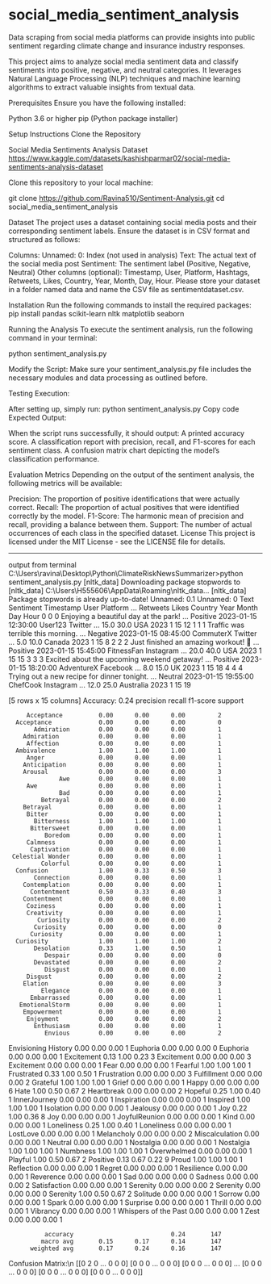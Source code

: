 # social_media_sentiment_analysis
Data scraping from social media platforms can provide insights into public sentiment regarding climate change and insurance industry responses.

This project aims to analyze social media sentiment data and classify sentiments into positive, negative, and neutral categories. 
It leverages Natural Language Processing (NLP) techniques and machine learning algorithms to extract valuable insights from textual data.

Prerequisites
Ensure you have the following installed:

Python 3.6 or higher
pip (Python package installer)

Setup Instructions
Clone the Repository

Social Media Sentiments Analysis Dataset
https://www.kaggle.com/datasets/kashishparmar02/social-media-sentiments-analysis-dataset

Clone this repository to your local machine:

git clone https://github.com/Ravina510/Sentiment-Analysis.git
cd social_media_sentiment_analysis

Dataset
The project uses a dataset containing social media posts and their corresponding sentiment labels. Ensure the dataset is in CSV format and structured as follows:

Columns:
Unnamed: 0: Index (not used in analysis)
Text: The actual text of the social media post
Sentiment: The sentiment label (Positive, Negative, Neutral)
Other columns (optional): Timestamp, User, Platform, Hashtags, Retweets, Likes, Country, Year, Month, Day, Hour.
Please store your dataset in a folder named data and name the CSV file as sentimentdataset.csv.

Installation
Run the following commands to install the required packages:
pip install pandas scikit-learn nltk matplotlib seaborn

Running the Analysis
To execute the sentiment analysis, run the following command in your terminal:

python sentiment_analysis.py

Modify the Script:
Make sure your sentiment_analysis.py file includes the necessary modules and data processing as outlined before.

Testing Execution:

After setting up, simply run:
python sentiment_analysis.py
Copy code 
Expected Output:

When the script runs successfully, it should output:
A printed accuracy score.
A classification report with precision, recall, and F1-scores for each sentiment class.
A confusion matrix chart depicting the model’s classification performance.

Evaluation Metrics
Depending on the output of the sentiment analysis, the following metrics will be available:

Precision: The proportion of positive identifications that were actually correct.
Recall: The proportion of actual positives that were identified correctly by the model.
F1-Score: The harmonic mean of precision and recall, providing a balance between them.
Support: The number of actual occurrences of each class in the specified dataset.
License
This project is licensed under the MIT License - see the LICENSE file for details.

------------------------------------------------------------

output from terminal
C:\Users\ravina\Desktop\Python\ClimateRiskNewsSummarizer>python sentiment_analysis.py
[nltk_data] Downloading package stopwords to
[nltk_data]     C:\Users\H555606\AppData\Roaming\nltk_data...
[nltk_data]   Package stopwords is already up-to-date!
   Unnamed: 0.1  Unnamed: 0                                               Text    Sentiment            Timestamp            User     Platform  ... Retweets  Likes       Country  Year  Month  Day  Hour 
0             0           0   Enjoying a beautiful day at the park!        ...   Positive    2023-01-15 12:30:00   User123          Twitter    ...     15.0   30.0     USA        2023      1   15    12 
1             1           1   Traffic was terrible this morning.           ...   Negative    2023-01-15 08:45:00   CommuterX        Twitter    ...      5.0   10.0     Canada     2023      1   15     8 
2             2           2   Just finished an amazing workout! 💪          ...   Positive    2023-01-15 15:45:00   FitnessFan      Instagram   ...     20.0   40.0   USA          2023      1   15    15
3             3           3   Excited about the upcoming weekend getaway!  ...   Positive    2023-01-15 18:20:00   AdventureX       Facebook   ...      8.0   15.0     UK         2023      1   15    18 
4             4           4   Trying out a new recipe for dinner tonight.  ...   Neutral     2023-01-15 19:55:00   ChefCook        Instagram   ...     12.0   25.0    Australia   2023      1   15    19 

[5 rows x 15 columns]
Accuracy: 0.24
                        precision    recall  f1-score   support

         Acceptance          0.00      0.00      0.00         2
      Acceptance             0.00      0.00      0.00         0
           Admiration        0.00      0.00      0.00         1
        Admiration           0.00      0.00      0.00         1
         Affection           0.00      0.00      0.00         1
      Ambivalence            1.00      1.00      1.00         1
         Anger               0.00      0.00      0.00         1
        Anticipation         0.00      0.00      0.00         1
        Arousal              0.00      0.00      0.00         3
                  Awe        0.00      0.00      0.00         1
         Awe                 0.00      0.00      0.00         1
                  Bad        0.00      0.00      0.00         1
             Betrayal        0.00      0.00      0.00         2
        Betrayal             0.00      0.00      0.00         1
         Bitter              0.00      0.00      0.00         1
           Bitterness        1.00      1.00      1.00         1
          Bittersweet        0.00      0.00      0.00         1
              Boredom        0.00      0.00      0.00         1
         Calmness            0.00      0.00      0.00         1
          Captivation        0.00      0.00      0.00         1
     Celestial Wonder        0.00      0.00      0.00         1
             Colorful        0.00      0.00      0.00         1
      Confusion              1.00      0.33      0.50         3
           Connection        0.00      0.00      0.00         1
        Contemplation        0.00      0.00      0.00         1
          Contentment        0.50      0.33      0.40         3
        Contentment          0.00      0.00      0.00         1
         Coziness            0.00      0.00      0.00         1
         Creativity          0.00      0.00      0.00         1
            Curiosity        0.00      0.00      0.00         2
           Curiosity         0.00      0.00      0.00         0
          Curiosity          0.00      0.00      0.00         1
      Curiosity              1.00      1.00      1.00         2
           Desolation        0.33      1.00      0.50         1
              Despair        0.00      0.00      0.00         0
           Devastated        0.00      0.00      0.00         2
              Disgust        0.00      0.00      0.00         1
         Disgust             0.00      0.00      0.00         2
        Elation              0.00      0.00      0.00         3
             Elegance        0.00      0.00      0.00         1
          Embarrassed        0.00      0.00      0.00         1
       EmotionalStorm        0.00      0.00      0.00         1
        Empowerment          0.00      0.00      0.00         1
         Enjoyment           0.00      0.00      0.00         2
           Enthusiasm        0.00      0.00      0.00         1
              Envious        0.00      0.00      0.00         2
  Envisioning History        0.00      0.00      0.00         1
           Euphoria          0.00      0.00      0.00         0
         Euphoria            0.00      0.00      0.00         1
           Excitement        0.13      1.00      0.23         3
         Excitement          0.00      0.00      0.00         3
        Excitement           0.00      0.00      0.00         1
         Fear                0.00      0.00      0.00         1
              Fearful        1.00      1.00      1.00         1
           Frustrated        0.33      1.00      0.50         1
          Frustration        0.00      0.00      0.00         3
         Fulfillment         0.00      0.00      0.00         2
             Grateful        1.00      1.00      1.00         1
      Grief                  0.00      0.00      0.00         1
                Happy        0.00      0.00      0.00         6
                 Hate        1.00      0.50      0.67         2
           Heartbreak        0.00      0.00      0.00         2
              Hopeful        0.25      1.00      0.40         1
        InnerJourney         0.00      0.00      0.00         1
        Inspiration          0.00      0.00      0.00         1
             Inspired        1.00      1.00      1.00         1
            Isolation        0.00      0.00      0.00         1
          Jealousy           0.00      0.00      0.00         1
                  Joy        0.22      1.00      0.36         8
         Joy                 0.00      0.00      0.00         1
        JoyfulReunion        0.00      0.00      0.00         1
         Kind                0.00      0.00      0.00         1
           Loneliness        0.25      1.00      0.40         1
      Loneliness             0.00      0.00      0.00         1
             LostLove        0.00      0.00      0.00         1
      Melancholy             0.00      0.00      0.00         2
       Miscalculation        0.00      0.00      0.00         1
              Neutral        0.00      0.00      0.00         1
        Nostalgia            0.00      0.00      0.00         1
      Nostalgia              1.00      1.00      1.00         1
      Numbness               1.00      1.00      1.00         1
          Overwhelmed        0.00      0.00      0.00         1
              Playful        1.00      0.50      0.67         2
            Positive         0.13      0.67      0.22         9
                Proud        1.00      1.00      1.00         1
        Reflection           0.00      0.00      0.00         1
       Regret                0.00      0.00      0.00         1
           Resilience        0.00      0.00      0.00         1
            Reverence        0.00      0.00      0.00         1
                  Sad        0.00      0.00      0.00         0
         Sadness             0.00      0.00      0.00         2
        Satisfaction         0.00      0.00      0.00         1
             Serenity        0.00      0.00      0.00         2
        Serenity             0.00      0.00      0.00         0
      Serenity               1.00      0.50      0.67         2
             Solitude        0.00      0.00      0.00         1
          Sorrow             0.00      0.00      0.00         1
         Spark               0.00      0.00      0.00         1
         Surprise            0.00      0.00      0.00         1
        Thrill               0.00      0.00      0.00         1
             Vibrancy        0.00      0.00      0.00         1
 Whispers of the Past        0.00      0.00      0.00         1
                 Zest        0.00      0.00      0.00         1

              accuracy                           0.24       147
             macro avg       0.15      0.17      0.14       147
          weighted avg       0.17      0.24      0.16       147

Confusion Matrix:\n [[0 2 0 ... 0 0 0]
 [0 0 0 ... 0 0 0]
 [0 0 0 ... 0 0 0]
 ...
 [0 0 0 ... 0 0 0]
 [0 0 0 ... 0 0 0]
 [0 0 0 ... 0 0 0]]

